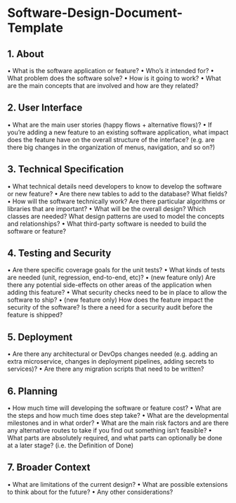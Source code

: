 # Software-Design-Document-Template

## 1. About
• What is the software application or feature?
• Who’s it intended for?
• What problem does the software solve?
• How is it going to work?
• What are the main concepts that are involved and how are they related?

## 2. User Interface
• What are the main user stories (happy flows + alternative flows)?
• If you’re adding a new feature to an existing software application, what impact does the feature
have on the overall structure of the interface? (e.g. are there big changes in the organization of
menus, navigation, and so on?)

## 3. Technical Specification
• What technical details need developers to know to develop the software or new feature?
• Are there new tables to add to the database? What fields?
• How will the software technically work? Are there particular algorithms or libraries that are
important?
• What will be the overall design? Which classes are needed? What design patterns are used to
model the concepts and relationships?
• What third-party software is needed to build the software or feature?

## 4. Testing and Security
• Are there specific coverage goals for the unit tests?
• What kinds of tests are needed (unit, regression, end-to-end, etc)?
• (new feature only) Are there any potential side-effects on other areas of the application when
adding this feature?
• What security checks need to be in place to allow the software to ship?
• (new feature only) How does the feature impact the security of the software? Is there a need for
a security audit before the feature is shipped?

## 5. Deployment
• Are there any architectural or DevOps changes needed (e.g. adding an extra microservice,
changes in deployment pipelines, adding secrets to services)?
• Are there any migration scripts that need to be written?

## 6. Planning
• How much time will developing the software or feature cost?
• What are the steps and how much time does step take?
• What are the developmental milestones and in what order?
• What are the main risk factors and are there any alternative routes to take if you find out
something isn’t feasible?
• What parts are absolutely required, and what parts can optionally be done at a later stage? (i.e.
the Definition of Done)

## 7. Broader Context
• What are limitations of the current design?
• What are possible extensions to think about for the future?
• Any other considerations?
